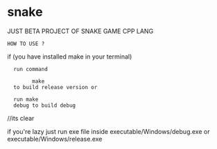 # snake
JUST BETA PROJECT OF SNAKE GAME CPP LANG


`HOW TO USE ?`

if (you have installed make in your terminal)

      run command
      
            make 
      to build release version or 
      
      run make
      debug to build debug
//its clear

if you're lazy just run exe file inside executable/Windows/debug.exe or executable/Windows/release.exe 
